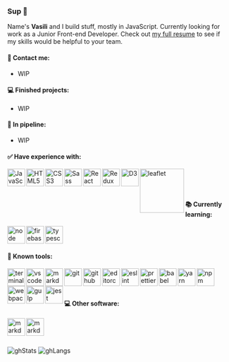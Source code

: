 ### Sup :metal: 

Name's __Vasili__ and I build stuff, mostly in JavaScript. Currently looking for work as a Junior Front-end Developer. Check out [my full resume][resume] to see if my skills would be helpful to your team.

#### :wave: Contact me:
 - WIP

#### :computer: Finished projects:
 - WIP

#### :construction_worker: In pipeline:
 - WIP

#### :white_check_mark: Have experience with:
[<img align="left" alt="JavaScript" width="40px" src="https://cdn.svgporn.com/logos/javascript.svg" />][javascript]
[<img align="left" alt="HTML5" width="40px" src="https://cdn.svgporn.com/logos/html-5.svg" />][html5]
[<img align="left" alt="CSS3" width="40px" src="https://cdn.svgporn.com/logos/css-3.svg" />][css3]
[<img align="left" alt="Sass" width="40px" src="https://cdn.svgporn.com/logos/sass.svg" />][sass]
[<img align="left" alt="React" width="40px" src="https://cdn.svgporn.com/logos/react.svg" />][reactdocumentation]
[<img align="left" alt="Redux" width="40px" src="https://cdn.svgporn.com/logos/redux.svg" />][reduxdocumentation]
[<img align="left" alt="D3" width="40px" src="https://cdn.svgporn.com/logos/d3.svg" />][d3]
[<img align="left" alt="leaflet" width="100px" src="https://cdn.svgporn.com/logos/leaflet.svg" />][leaflet]

<br />
<br />
<br />

#### :books: Currently learning:
<p>
 <a align="left" href="test">
  <img alt="typescript" width="40px" src="https://cdn.svgporn.com/logos/typescript-icon.svg" />
 </a>
 <a align="left" href="test2">
  <img align="left" alt="node" width="40px" src="https://cdn.svgporn.com/logos/nodejs-icon.svg" />
 </a>
 <a align="left" href="test3">
  <img align="left" alt="firebase" width="40px" src="https://cdn.svgporn.com/logos/firebase.svg" />
 </a>
</p>

#### :wrench: Known tools:
[<img align="left" alt="terminal" width="40px" src="https://cdn.svgporn.com/logos/terminal.svg" />][terminal]
[<img align="left" alt="vscode" width="40px" src="https://cdn.svgporn.com/logos/visual-studio-code.svg" />][visualstudio]
[<img align="left" alt="markdown" width="40px" src="https://cdn.svgporn.com/logos/markdown.svg" />][markdown]
[<img align="left" alt="git" width="40px" src="https://cdn.svgporn.com/logos/git-icon.svg" />][git]
[<img align="left" alt="github" width="40px" src="https://cdn.svgporn.com/logos/github-icon.svg" />][github]
[<img align="left" alt="editorconfig" width="40px" src="https://pbs.twimg.com/profile_images/1859373103/edcon_color_transbg2_400x400.png" />][editorconfig]
[<img align="left" alt="eslint" width="40px" src="https://cdn.svgporn.com/logos/eslint.svg" />][eslint]
[<img align="left" alt="prettier" width="40px" src="https://cdn.svgporn.com/logos/prettier.svg" />][prettier]
[<img align="left" alt="babel" width="40px" src="https://cdn.svgporn.com/logos/babel.svg" />][babel]
[<img align="left" alt="yarn" width="40px" src="https://cdn.svgporn.com/logos/yarn.svg" />][yarn]
[<img align="left" alt="npm" width="40px" src="https://cdn.svgporn.com/logos/npm-icon.svg" />][npm]
[<img align="left" alt="webpack" width="40px" src="https://cdn.svgporn.com/logos/webpack.svg" />][webpack]
[<img align="left" alt="gulp" height="40px" src="https://cdn.svgporn.com/logos/gulp.svg" />][gulp]
[<img align="left" alt="jest" width="40px" src="https://cdn.svgporn.com/logos/jest.svg" />][jest]

<br />
<br />
<br />

#### :computer: Other software:
[<img align="left" alt="markdown" height="40px" src="https://cdn.svgporn.com/logos/figma.svg" />][figma]
[<img align="left" alt="markdown" width="40px" src="https://upload.wikimedia.org/wikipedia/commons/thumb/a/af/Adobe_Photoshop_CC_icon.svg/1200px-Adobe_Photoshop_CC_icon.svg.png" />][photoshop]

<br />
<br />
<br />

![ghStats] ![ghLangs]

[resume]: https://va-z.github.io/rsschool-cv/

[javascript]: https://www.javascript.com
[html5]: https://en.wikipedia.org/wiki/HTML
[css3]: https://en.wikipedia.org/wiki/Cascading_Style_Sheets
[sass]: https://sass-lang.com
[reactdocumentation]: https://reactjs.org/
[reduxdocumentation]: https://redux.js.org
[d3]: https://d3js.org
[leaflet]: https://leafletjs.com

[typescript]: https://www.typescriptlang.org
[nodejs]: https://nodejs.org/en
[firebase]: https://firebase.google.com

[terminal]: https://docs.microsoft.com/en-us/windows/terminal
[visualstudio]: https://code.visualstudio.com
[markdown]: https://www.markdownguide.org
[git]: https://git-scm.com
[github]: https://github.com
[editorconfig]: https://editorconfig.org
[eslint]: https://eslint.org
[prettier]: https://prettier.io
[babel]: https://babeljs.io
[yarn]: https://yarnpkg.com
[npm]: https://npmjs.com
[webpack]: https://webpack.js.org
[gulp]: https://gulpjs.com
[jest]: https://jestjs.io

[figma]: https://figma.com
[photoshop]: https://www.adobe.com/ru/products/photoshop.html

[ghStats]: https://github-readme-stats.vercel.app/api?username=va-z&count_private=true&bg_color=0,C04848,480048&title_color=fff&text_color=fff&&icon_color=fff&hide=stars,issues&show_icons=true
[ghLangs]: https://github-readme-stats.vercel.app/api/top-langs/?username=va-z&layout=compact&bg_color=0,C04848,480048&title_color=fff&text_color=fff&&icon_color=6e106e
